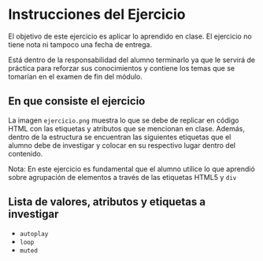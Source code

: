 # Instrucciones del Ejercicio

El objetivo de este ejercicio es aplicar lo aprendido en clase. El ejercicio no tiene nota ni tampoco una fecha de entrega.

Está dentro de la responsabilidad del alumno terminarlo ya que le servirá de práctica para reforzar sus conocimientos y contiene los temas que se tomarían en el examen de fin del módulo.

## En que consiste el ejercicio

La imagen `ejercicio.png` muestra lo que se debe de replicar en código HTML con las etiquetas y atributos que se mencionan en clase. Además, dentro de la estructura se encuentran las siguientes etiquetas que el alumno debe de investigar y colocar en su respectivo lugar dentro del contenido.

Nota: En este ejercicio es fundamental que el alumno utilice lo que aprendió sobre agrupación de elementos a través de las etiquetas HTML5 y `div`

## Lista de valores, atributos y etiquetas a investigar

  - `autoplay`
  - `loop`
  - `muted`

